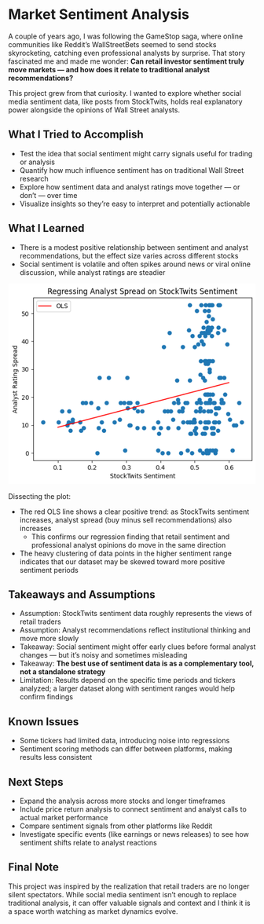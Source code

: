 # Market Sentiment Analysis

A couple of years ago, I was following the GameStop saga, where online communities like Reddit’s WallStreetBets seemed to send stocks skyrocketing, catching even professional analysts by surprise. That story fascinated me and made me wonder: **Can retail investor sentiment truly move markets — and how does it relate to traditional analyst recommendations?**

This project grew from that curiosity. I wanted to explore whether social media sentiment data, like posts from StockTwits, holds real explanatory power alongside the opinions of Wall Street analysts.

## What I Tried to Accomplish

- Test the idea that social sentiment might carry signals useful for trading or analysis
- Quantify how much influence sentiment has on traditional Wall Street research
- Explore how sentiment data and analyst ratings move together — or don’t — over time
- Visualize insights so they’re easy to interpret and potentially actionable

## What I Learned

- There is a modest positive relationship between sentiment and analyst recommendations, but the effect size varies across different stocks
- Social sentiment is volatile and often spikes around news or viral online discussion, while analyst ratings are steadier

![alt text](image.png)

Dissecting the plot:

- The red OLS line shows a clear positive trend: as StockTwits sentiment increases, analyst spread (buy minus sell recommendations) also increases
  - This confirms our regression finding that retail sentiment and professional analyst opinions do move in the same direction
- The heavy clustering of data points in the higher sentiment range indicates that our dataset may be skewed toward more positive sentiment periods

## Takeaways and Assumptions

- Assumption: StockTwits sentiment data roughly represents the views of retail traders
- Assumption: Analyst recommendations reflect institutional thinking and move more slowly
- Takeaway: Social sentiment might offer early clues before formal analyst changes — but it’s noisy and sometimes misleading
- Takeaway: **The best use of sentiment data is as a complementary tool, not a standalone strategy**
- Limitation: Results depend on the specific time periods and tickers analyzed; a larger dataset along with sentiment ranges would help confirm findings

## Known Issues

- Some tickers had limited data, introducing noise into regressions
- Sentiment scoring methods can differ between platforms, making results less consistent

## Next Steps

- Expand the analysis across more stocks and longer timeframes
- Include price return analysis to connect sentiment and analyst calls to actual market performance
- Compare sentiment signals from other platforms like Reddit
- Investigate specific events (like earnings or news releases) to see how sentiment shifts relate to analyst reactions

## Final Note

This project was inspired by the realization that retail traders are no longer silent spectators. While social media sentiment isn’t enough to replace traditional analysis, it can offer valuable signals and context and I think it is a space worth watching as market dynamics evolve.
